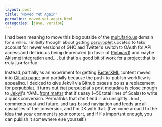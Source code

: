 ```yaml
---
layout: post
title: "Moved Yet Again"
permalink: moved-yet-again.html
categories: [java, version]
---
```


I had been meaning to move this blog outside of the [mult.ifario.us](http://mult.ifario.us) domain for a while.  I initially thought about getting [perpubplat][perpubplat] updated to take account for newer versions of GHC and Twitter's switch to OAuth for API access and del.icio.us being deprecated (in favor of [Pinboard](http://pinboard.in)) and maybe [Akismet](http://akismet.com) integration and..., but that's a good bit of work for a project that is truly just for fun.

Instead, partially as an experiment for getting [FasterXML](http://fasterxml.com) content moved into [Github pages][githubpages] and partially because the push-to-publish workflow is appealing, I decided to give [Jekyll][jekyll] via Github pages a go as a replacement for [perpubplat].  It turns out that [perpubplat]'s post metadata is close enough to [Jekyll][jekyll]'s YAML [front matter](https://github.com/mojombo/jekyll/wiki/yaml-front-matter) that it's easy (~50 total lines of Scala) to write a quick conversion.  Permalinks that don't end in an unsightly `.html`, comments past and future, and tag-based navigation and feeds are all casualties of the conversion, and I'm OK with that.  (I've come around to the idea that _your_ comment is _your_ content, and if it's important enough, you can publish it somewhere else yourself.)

[jekyll]: http://github.com/mojombo/jekyll "Jekyll"
[perpubplat]: https://github.com/prb/perpubplat "perpubplat"
[githubpages]: http://pages.github.com "Github pages"